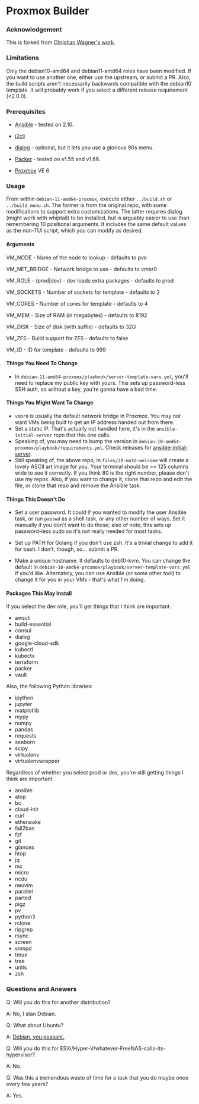 # Proxmox Builder

### Acknowledgement
This is forked from [Christian Wagner's work](https://github.com/chriswayg/packer-proxmox-templates).

### Limitations
Only the debian10-amd64 and debian11-amd64 roles have been modified. If you want to use another one, either use the upstream, or submit a PR. Also, the build scripts aren't necessarily backwards compatible with the debian10 template. It will probably work
if you select a different release requirement (<2.0.0).

### Prerequisites

-  [Ansible](https://docs.ansible.com/ansible/latest/installation_guide/index.html) - tested on 2.10.

-  [j2cli](https://github.com/kolypto/j2cli)

-  [dialog](https://invisible-island.net/dialog/) - optional, but it lets you use a glorious 90s menu.

-  [Packer](https://github.com/hashicorp/packer/releases) - tested on v1.55 and v1.66.

-  [Proxmox](https://www.proxmox.com/en/downloads/category/iso-images-pve) VE 6

### Usage
From within `debian-11-amd64-proxmox`, execute either `../build.sh` or `../build_menu.sh`. The former is from the original repo, with some modifications to support extra customizations. The latter requires dialog (might work with whiptail) to be installed, but is arguably easier to use than remembering 10 positional arguments. It includes the same default values as the non-TUI script, which you can modify as desired.

#### Arguments

VM_NODE       - Name of the node to lookup - defaults to pve

VM_NET_BRIDGE - Network bridge to use - defaults to vmbr0

VM_ROLE       - (prod|dev) - dev loads extra packages - defaults to prod

VM_SOCKETS    - Number of sockets for template - defaults to 2

VM_CORES      - Number of cores for template - defaults to 4

VM_MEM        - Size of RAM (in megabytes) - defaults to 8192

VM_DISK       - Size of disk (with suffix) - defaults to 32G

VM_ZFS        - Build support for ZFS - defaults to false

VM_ID         - ID for template - defaults to 999

#### Things You Need To Change
- In `debian-11-amd64-proxmox/playbook/server-template-vars.yml`, you'll need to replace my public key with yours. This sets up password-less SSH auth, so without a key, you're gonna have a bad time.

#### Things You Might Want To Change
- `vmbr0` is usually the default network bridge in Proxmox. You may not want VMs being built to get an IP address handed out from there.
- Set a static IP. That's actually not handled here, it's in the `ansible-initial-server` repo that this one calls.
- Speaking of, you may need to bump the version in `debian-10-amd64-proxmox/playbook/requirements.yml`. Check releases for [ansible-initial-server](https://github.com/stephanGarland/ansible-initial-server/releases).
- Still speaking of, the above repo, in `files/20-motd-welcome` will create a lovely ASCII art image for you. Your terminal should be >= 125 columns wide to see it correctly. If you think 80 is the right number, please don't use my repos. Also, if you want to change it, clone that repo and edit the file, or clone that repo and remove the Ansible task.

#### Things This Doesn't Do
- Set a user password. It could if you wanted to modify the user Ansible task, or run `passwd` as a shell task, or any other number of ways. Set it manually if you don't want to do those; also of note, this sets up password-less sudo so it's not really needed for most tasks.

- Set up PATH for Golang if you don't use zsh. It's a trivial change to add it for bash. I don't, though, so... submit a PR.

- Make a unique hostname. It defaults to deb10-kvm. You can change the default in `debian-10-amd64-proxmox/playbook/server-template-vars.yml` if you'd like. Alternately, you can use Ansible (or some other tool) to change it for you in your VMs - that's what I'm doing.

#### Packages This May Install
If you select the dev role, you'll get things that I think are important.

- awscli
- build-essential
- consul
- dialog
- google-cloud-sdk
- kubectl
- kubectx
- terraform
- packer
- vault

Also, the following Python libraries:

- ipython
- jupyter
- matplotlib
- mypy
- numpy
- pandas
- requests
- seaborn
- scipy
- virtualenv
- virtualenvwrapper

Regardless of whether you select prod or dev, you're still getting things I think are important.

 - ansible
 - atop
 - bc
 - cloud-init
 - curl
 - etherwake
 - fail2ban
 - fzf
 - git
 - glances
 - htop
 - jq
 - mc
 - micro
 - ncdu
 - neovim
 - parallel
 - parted
 - pigz
 - pv
 - python3
 - rclone
 - ripgrep
 - rsync
 - screen
 - snmpd
 - tmux
 - tree
 - units
 - zsh
 
### Questions and Answers
Q: Will you do this for another distribution?

A: No, I stan Debian.

Q: What about Ubuntu?

A: [Debian, you peasant.](http://ars.userfriendly.org/cartoons/?id=19990301)

Q: Will you do this for ESXi/Hyper-V/whatever-FreeNAS-calls-its-hypervisor?

A: No.

Q: Was this a tremendous waste of time for a task that you do maybe once every few years?

A: Yes.
